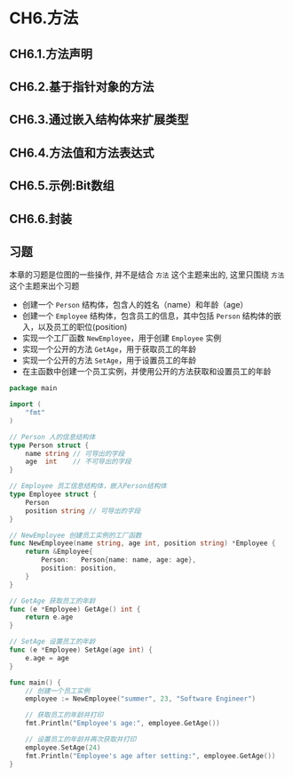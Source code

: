 # CH6.方法

## CH6.1.方法声明

## CH6.2.基于指针对象的方法

## CH6.3.通过嵌入结构体来扩展类型

## CH6.4.方法值和方法表达式

## CH6.5.示例:Bit数组

## CH6.6.封装

## 习题

本章的习题是位图的一些操作, 并不是结合 `方法` 这个主题来出的, 这里只围绕 `方法` 这个主题来出个习题

- 创建一个 `Person` 结构体，包含人的姓名（name）和年龄（age）
- 创建一个 `Employee` 结构体，包含员工的信息，其中包括 `Person` 结构体的嵌入，以及员工的职位(position)
- 实现一个工厂函数 `NewEmployee`，用于创建 `Employee` 实例
- 实现一个公开的方法 `GetAge`，用于获取员工的年龄
- 实现一个公开的方法 `SetAge`，用于设置员工的年龄
- 在主函数中创建一个员工实例，并使用公开的方法获取和设置员工的年龄

```go
package main

import (
	"fmt"
)

// Person 人的信息结构体
type Person struct {
	name string // 可导出的字段
	age  int    // 不可导出的字段
}

// Employee 员工信息结构体，嵌入Person结构体
type Employee struct {
	Person
	position string // 可导出的字段
}

// NewEmployee 创建员工实例的工厂函数
func NewEmployee(name string, age int, position string) *Employee {
	return &Employee{
		Person:   Person{name: name, age: age},
		position: position,
	}
}

// GetAge 获取员工的年龄
func (e *Employee) GetAge() int {
	return e.age
}

// SetAge 设置员工的年龄
func (e *Employee) SetAge(age int) {
	e.age = age
}

func main() {
	// 创建一个员工实例
	employee := NewEmployee("summer", 23, "Software Engineer")

	// 获取员工的年龄并打印
	fmt.Println("Employee's age:", employee.GetAge())

	// 设置员工的年龄并再次获取并打印
	employee.SetAge(24)
	fmt.Println("Employee's age after setting:", employee.GetAge())
}

```
















